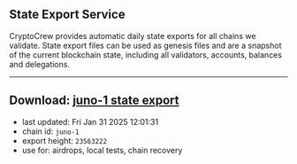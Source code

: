 ## State Export Service
CryptoCrew provides automatic daily state exports for all chains we validate. State export files can be used as genesis files and are a snapshot of the current blockchain state, including all validators, accounts, balances and delegations.

---
**Download: [juno-1 state export](https://dl-eu2.ccvalidators.com/SERVICE/juno/juno-1_export_23563222.json)**
---

- last updated: Fri Jan 31 2025 12:01:31
- chain id: `juno-1`
- export height: `23563222`
- use for: airdrops, local tests, chain recovery
